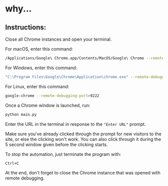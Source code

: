 # why...

## Instructions:

Close all Chrome instances and open your terminal.  

For macOS, enter this command:  
```sh
/Applications/Google\ Chrome.app/Contents/MacOS/Google\ Chrome --remote-debugging-port=9222
```

For Windows, enter this command:  
```sh
"C:\Program Files\Google\Chrome\Application\chrome.exe" --remote-debugging-port=9222
```

For Linux, enter this command:  
```sh
google-chrome --remote-debugging-port=9222
```

Once a Chrome window is launched, run:  
```sh
python main.py
```

Enter the URL in the terminal in response to the `"Enter URL"` prompt.  

Make sure you've already clicked through the prompt for new visitors to the site, or else the clicking won't work. You can also click through it during the 5 second window given before the clicking starts.

To stop the automation, just terminate the program with:  
```sh
Ctrl+C
```

At the end, don't forget to close the Chrome instance that was opened with remote debugging.
